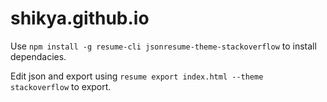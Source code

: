 # shikya.github.io

Use `npm install -g resume-cli jsonresume-theme-stackoverflow` to install dependacies.

Edit json and export using `resume export index.html --theme stackoverflow` to export.